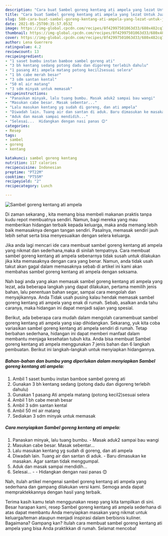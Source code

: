 ```yaml
---
description: "Cara buat Sambel goreng kentang ati ampela yang lezat Untuk Jualan"
title: "Cara buat Sambel goreng kentang ati ampela yang lezat Untuk Jualan"
slug: 580-cara-buat-sambel-goreng-kentang-ati-ampela-yang-lezat-untuk-jualan
date: 2021-05-25T00:35:57.053Z
image: https://img-global.cpcdn.com/recipes/8f42997501063d33/680x482cq70/sambel-goreng-kentang-ati-ampela-foto-resep-utama.jpg
thumbnail: https://img-global.cpcdn.com/recipes/8f42997501063d33/680x482cq70/sambel-goreng-kentang-ati-ampela-foto-resep-utama.jpg
cover: https://img-global.cpcdn.com/recipes/8f42997501063d33/680x482cq70/sambel-goreng-kentang-ati-ampela-foto-resep-utama.jpg
author: Lena Guerrero
ratingvalue: 4.2
reviewcount: 13
recipeingredient:
- "1 saset bumbu instan bamboe sambel goreng ati"
- "3 bh kentang sedang potong dadu dan digoreng terlebih dahulu"
- "1 pasang Ati ampela matang potong kecil2sesuai selera"
- "1 bh cabe merah besar"
- "3 sdm santan kental"
- "50 ml air matang"
- "3 sdm minyak untuk memasak"
recipeinstructions:
- "Panaskan minyak, lalu tuang bumbu. Masak aduk2 sampai bau wangi"
- "Masukan cabe besar. Masak sebentar..."
- "Lalu masukan kentang yg sudah di goreng, dan ati ampela"
- "Diwadah lain. Tuang air dan santan di aduk. Baru dimasukan ke masakan. Agar santan tidak menggumpal."
- "Aduk dan masak sampai mendidih..."
- "Selesai...  Hidangkan dengan nasi panas 😊"
categories:
- Resep
tags:
- sambel
- goreng
- kentang

katakunci: sambel goreng kentang 
nutrition: 117 calories
recipecuisine: Indonesian
preptime: "PT22M"
cooktime: "PT55M"
recipeyield: "2"
recipecategory: Lunch

---
```



![Sambel goreng kentang ati ampela](https://img-global.cpcdn.com/recipes/8f42997501063d33/680x482cq70/sambel-goreng-kentang-ati-ampela-foto-resep-utama.jpg)

Di zaman  sekarang , kita memang bisa membeli makanan praktis tanpa kudu repot membuatnya sendiri. Namun, bagi mereka yang mau memberikan hidangan terbaik kepada keluarga, maka anda memang lebih baik memasaknya dengan tangan sendiri. Pasalnya, memasak sendiri jauh lebih sehat serta bisa menyesuaikan dengan selera keluarga.

Jika anda lagi mencari ide cara membuat sambel goreng kentang ati ampela yang nikmat dan sederhana,maka di sinilah tempatnya. Cara membuat sambel goreng kentang ati ampela  sebenarnya tidak susah untuk dilakukan jika kita memasaknya dengan cara yang benar. Namun, anda tidak usah takut akan gagal dalam memasaknya 
sebab di artikel ini kami akan membahas sambel goreng kentang ati ampela dengan seksama.  



Nah bagi anda yang akan memasak sambel goreng kentang ati ampela yang lezat, ada beberapa langkah yang dapat dilakukan, pertama memilih jenis bahan, lalu penentuan bahan segar, sampai cara mengolah dan menyajikannya. Anda Tidak usah pusing kalau hendak memasak sambel goreng kentang ati ampela yang enak di rumah. Sebab, asalkan anda  tahu caranya, maka hidangan ini dapat menjadi sajian yang spesial.

Berikut, ada beberapa cara mudah dalam mengolah caramembuat sambel goreng kentang ati ampela yang siap dihidangkan. Sekarang, yuk kita coba variasikan sambel goreng kentang ati ampela sendiri di rumah. Tetap berbahan sederhana, hidangan ini dapat memberi manfaat dalam membantu menjaga kesehatan tubuh kita. Anda bisa membuat Sambel goreng kentang ati ampela menggunakan 7 jenis bahan dan 6 langkah pembuatan. Berikut ini langkah-langkah untuk menyiapkan hidangannya.

<!--inarticleads1-->

##### Bahan-bahan dan bumbu yang diperlukan dalam menyiapkan Sambel goreng kentang ati ampela:

1. Ambil 1 saset bumbu instan bamboe sambel goreng ati
1. Gunakan 3 bh kentang sedang (potong dadu dan digoreng terlebih dahulu)
1. Gunakan 1 pasang Ati ampela matang (potong kecil2)sesuai selera
1. Ambil 1 bh cabe merah besar
1. Ambil 3 sdm santan kental
1. Ambil 50 ml air matang
1. Sediakan 3 sdm minyak untuk memasak




<!--inarticleads2-->

##### Cara menyiapkan Sambel goreng kentang ati ampela:

1. Panaskan minyak, lalu tuang bumbu. - Masak aduk2 sampai bau wangi
1. Masukan cabe besar. Masak sebentar...
1. Lalu masukan kentang yg sudah di goreng, dan ati ampela
1. Diwadah lain. Tuang air dan santan di aduk. - Baru dimasukan ke masakan. Agar santan tidak menggumpal.
1. Aduk dan masak sampai mendidih...
1. Selesai... -  - Hidangkan dengan nasi panas 😊




Nah, itulah artikel mengenai  sambel goreng kentang ati ampela  yang sederhana dan gampang dilakukan versi kami. Semoga anda dapat mempraktekkannya dengan hasil yang terbaik. 

Terima kasih kamu telah menggunakan resep yang kita tampilkan di sini. Besar harapan kami, resep  Sambel goreng kentang ati ampela sederhana di atas dapat membantu Anda menyiapkan masakan yang nikmat untuk keluarga/teman ataupun menjadi inspirasi dalam berbisnis kuliner. Bagaimana? Gampang kan? Itulah cara membuat sambel goreng kentang ati ampela yang bisa Anda praktikkan di rumah. Selamat mencoba!

